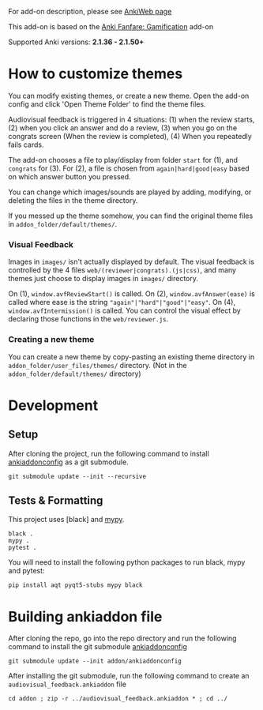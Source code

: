For add-on description, please see [AnkiWeb page](https://ankiweb.net/shared/info/231569866)

This add-on is based on the [Anki Fanfare: Gamification](https://github.com/lovac42/Fanfare) add-on

Supported Anki versions: **2.1.36 - 2.1.50+**

# How to customize themes

You can modify existing themes, or create a new theme. Open the add-on config and click 'Open Theme Folder' to find the theme files.

Audiovisual feedback is triggered in 4 situations:
(1) when the review starts,
(2) when you click an answer and do a review,
(3) when you go on the congrats screen (When the review is completed),
(4) When you repeatedly fails cards.

The add-on chooses a file to play/display from folder `start` for (1), and `congrats` for (3). For (2), a file is chosen from `again|hard|good|easy` based on which answer button you pressed.

You can change which images/sounds are played by adding, modifying, or deleting the files in the theme directory.

If you messed up the theme somehow, you can find the original theme files in `addon_folder/default/themes/`.

### Visual Feedback

Images in `images/` isn't actually displayed by default. The visual feedback is controlled by the 4 files `web/(reviewer|congrats).(js|css)`, and many themes just choose to display images in `images/` directory.

On (1), `window.avfReviewStart()` is called. On (2), `window.avfAnswer(ease)` is called where ease is the string `"again"|"hard"|"good"|"easy"`. On (4), `window.avfIntermission()` is called.
You can control the visual effect by declaring those functions in the `web/reviewer.js`.

### Creating a new theme

You can create a new theme by copy-pasting an existing theme directory in `addon_folder/user_files/themes/` directory. (Not in the `addon_folder/default/themes/` directory)

# Development

## Setup

After cloning the project, run the following command to install [ankiaddonconfig](https://github.com/BlueGreenMagick/ankiaddonconfig/) as a git submodule.

```
git submodule update --init --recursive
```

## Tests & Formatting

This project uses [black] and [mypy](https://github.com/python/mypy).

```
black .
mypy .
pytest .
```

You will need to install the following python packages to run black, mypy and pytest:

```
pip install aqt pyqt5-stubs mypy black
```

# Building ankiaddon file

After cloning the repo, go into the repo directory and run the following command to install the git submodule [ankiaddonconfig](https://github.com/BlueGreenMagick/ankiaddonconfig/)

```
git submodule update --init addon/ankiaddonconfig
```

After installing the git submodule, run the following command to create an `audiovisual_feedback.ankiaddon` file

```
cd addon ; zip -r ../audiovisual_feedback.ankiaddon * ; cd ../
```
